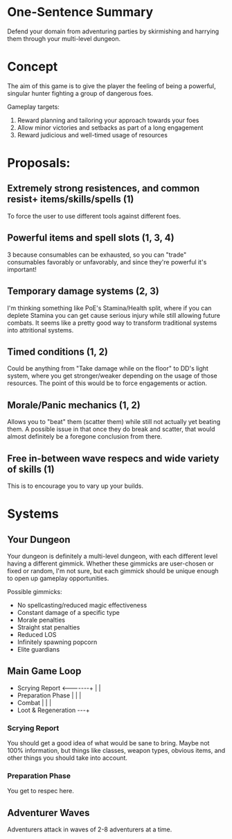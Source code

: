 # One-Sentence Summary

Defend your domain from adventuring parties by skirmishing and harrying them
through your multi-level dungeon.

# Concept

The aim of this game is to give the player the feeling of being a powerful,
singular hunter fighting a group of dangerous foes.

Gameplay targets:

1. Reward planning and tailoring your approach towards your foes
2. Allow minor victories and setbacks as part of a long engagement
3. Reward judicious and well-timed usage of resources

# Proposals:

## Extremely strong resistences, and common resist+ items/skills/spells (1)

To force the user to use different tools against different foes.

## Powerful items and spell slots (1, 3, 4)

3 because consumables can be exhausted, so you can "trade" consumables favorably
or unfavorably, and since they're powerful it's important!

## Temporary damage systems (2, 3)

I'm thinking something like PoE's Stamina/Health split, where if you can deplete
Stamina you can get cause serious injury while still allowing future combats. It
seems like a pretty good way to transform traditional systems into attritional
systems.

## Timed conditions (1, 2)

Could be anything from "Take damage while on the floor" to DD's light system,
where you get stronger/weaker depending on the usage of those resources. The
point of this would be to force engagements or action.

## Morale/Panic mechanics (1, 2)

Allows you to "beat" them (scatter them) while still not actually yet beating
them. A possible issue in that once they do break and scatter, that would almost
definitely be a foregone conclusion from there.

## Free in-between wave respecs and wide variety of skills (1)

This is to encourage you to vary up your builds.

# Systems

## Your Dungeon

Your dungeon is definitely a multi-level dungeon, with each different level
having a different gimmick. Whether these gimmicks are user-chosen or fixed or
random, I'm not sure, but each gimmick should be unique enough to open up
gameplay opportunities.

Possible gimmicks:
+ No spellcasting/reduced magic effectiveness
+ Constant damage of a specific type
+ Morale penalties
+ Straight stat penalties
+ Reduced LOS
+ Infinitely spawning popcorn
+ Elite guardians

## Main Game Loop

+ Scrying Report <-------+
|                        |
+ Preparation Phase      |
|                        |
+ Combat                 |
|                        |
+ Loot & Regeneration ---+

### Scrying Report

You should get a good idea of what would be sane to bring. Maybe not 100%
information, but things like classes, weapon types, obvious items, and other
things you should take into account.

### Preparation Phase

You get to respec here.

## Adventurer Waves

Adventurers attack in waves of 2-8 adventurers at a time.
